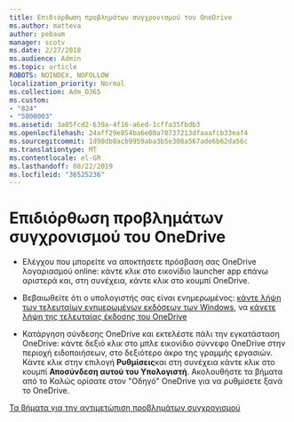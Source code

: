 ```yaml
---
title: Επιδιόρθωση προβλημάτων συγχρονισμού του OneDrive
ms.author: matteva
author: pebaum
manager: scotv
ms.date: 2/27/2018
ms.audience: Admin
ms.topic: article
ROBOTS: NOINDEX, NOFOLLOW
localization_priority: Normal
ms.collection: Adm_O365
ms.custom:
- "824"
- "5800003"
ms.assetid: 3a05fcd2-639a-4f16-a6ed-1cffa35fbdb3
ms.openlocfilehash: 24aff29e854ba6e00a70737213dfaaafcb33eaf4
ms.sourcegitcommit: 1d98db8acb9959aba3b5e308a567ade6b62da56c
ms.translationtype: MT
ms.contentlocale: el-GR
ms.lasthandoff: 08/22/2019
ms.locfileid: "36525236"
---
```

# <a name="fix-onedrive-sync-problems"></a>Επιδιόρθωση προβλημάτων συγχρονισμού του OneDrive

- Ελέγχου που μπορείτε να αποκτήσετε πρόσβαση σας OneDrive λογαριασμού online: κάντε κλικ στο εικονίδιο launcher app επάνω αριστερά και, στη συνέχεια, κάντε κλικ στο κουμπί OneDrive.
    
- Βεβαιωθείτε ότι ο υπολογιστής σας είναι ενημερωμένος: [κάντε λήψη των τελευταίων ενημερωμένων εκδόσεων των Windows](http://go.microsoft.com/fwlink/p/?LinkId=825773), να [κάνετε λήψη της τελευταίας έκδοσης του OneDrive](https://go.microsoft.com/fwlink/p/?linkid=844652)
    
- Κατάργηση σύνδεσης OneDrive και εκτελέστε πάλι την εγκατάσταση OneDrive: κάντε δεξιό κλικ στο μπλε εικονίδιο σύννεφο OneDrive στην περιοχή ειδοποιήσεων, στο δεξιότερο άκρο της γραμμής εργασιών. Κάντε κλικ στην επιλογή **Ρυθμίσεις**και στη συνέχεια κάντε κλικ στο κουμπί **Αποσύνδεση αυτού του Υπολογιστή**. Ακολουθήστε τα βήματα από το Καλώς ορίσατε στον "Οδηγό" OneDrive για να ρυθμίσετε ξανά το OneDrive.
    
[Τα βήματα για την αντιμετώπιση προβλημάτων συγχρονισμού](https://support.office.com/article/fix-onedrive-for-business-sync-problems-207e983e-146d-404c-a994-672ef29e1f90?ui=en-US&rs=en-US&ad=US)
  

